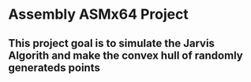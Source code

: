 # Assembly ASMx64 Project
## This project goal is to simulate the Jarvis Algorith and make the convex hull of randomly generateds points
